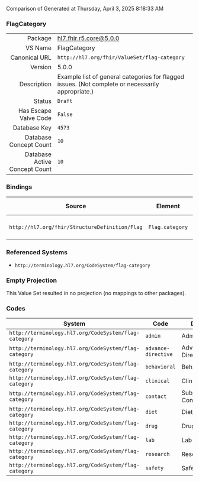 Comparison of 
Generated at Thursday, April 3, 2025 8:18:33 AM

### FlagCategory

|      |     |
| ---: | --- |
| Package | hl7.fhir.r5.core@5.0.0 |
| VS Name | FlagCategory |
| Canonical URL | `http://hl7.org/fhir/ValueSet/flag-category` |
| Version | 5.0.0 |
| Description | Example list of general categories for flagged issues. (Not complete or necessarily appropriate.) |
| Status | `Draft` |
| Has Escape Valve Code | `False` |
| Database Key | `4573` |
| Database Concept Count | `10` |
| Database Active Concept Count | `10` |
### Bindings

| Source | Element | Binding | Strength | Element Short |
| ------ | ------- | ------- | -------- | ------------- |
| `http://hl7.org/fhir/StructureDefinition/Flag` | `Flag.category` | `http://hl7.org/fhir/ValueSet/flag-category` | `Example` | Clinical, administrative, etc |

### Referenced Systems

* `http://terminology.hl7.org/CodeSystem/flag-category`
### Empty Projection

This Value Set resulted in no projection (no mappings to other packages).

### Codes

| System | Code | Display |
| ------ | ---- | ------- |
| `http://terminology.hl7.org/CodeSystem/flag-category` | `admin` | Administrative |
| `http://terminology.hl7.org/CodeSystem/flag-category` | `advance-directive` | Advance Directive |
| `http://terminology.hl7.org/CodeSystem/flag-category` | `behavioral` | Behavioral |
| `http://terminology.hl7.org/CodeSystem/flag-category` | `clinical` | Clinical |
| `http://terminology.hl7.org/CodeSystem/flag-category` | `contact` | Subject Contact |
| `http://terminology.hl7.org/CodeSystem/flag-category` | `diet` | Diet |
| `http://terminology.hl7.org/CodeSystem/flag-category` | `drug` | Drug |
| `http://terminology.hl7.org/CodeSystem/flag-category` | `lab` | Lab |
| `http://terminology.hl7.org/CodeSystem/flag-category` | `research` | Research |
| `http://terminology.hl7.org/CodeSystem/flag-category` | `safety` | Safety |
